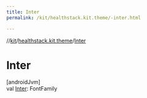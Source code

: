 ```yaml
---
title: Inter
permalink: /kit/healthstack.kit.theme/-inter.html

---
```

//[kit](../../index.html)/[healthstack.kit.theme](index.html)/[Inter](-inter.html)



# Inter



[androidJvm]\
val [Inter](-inter.html): FontFamily




